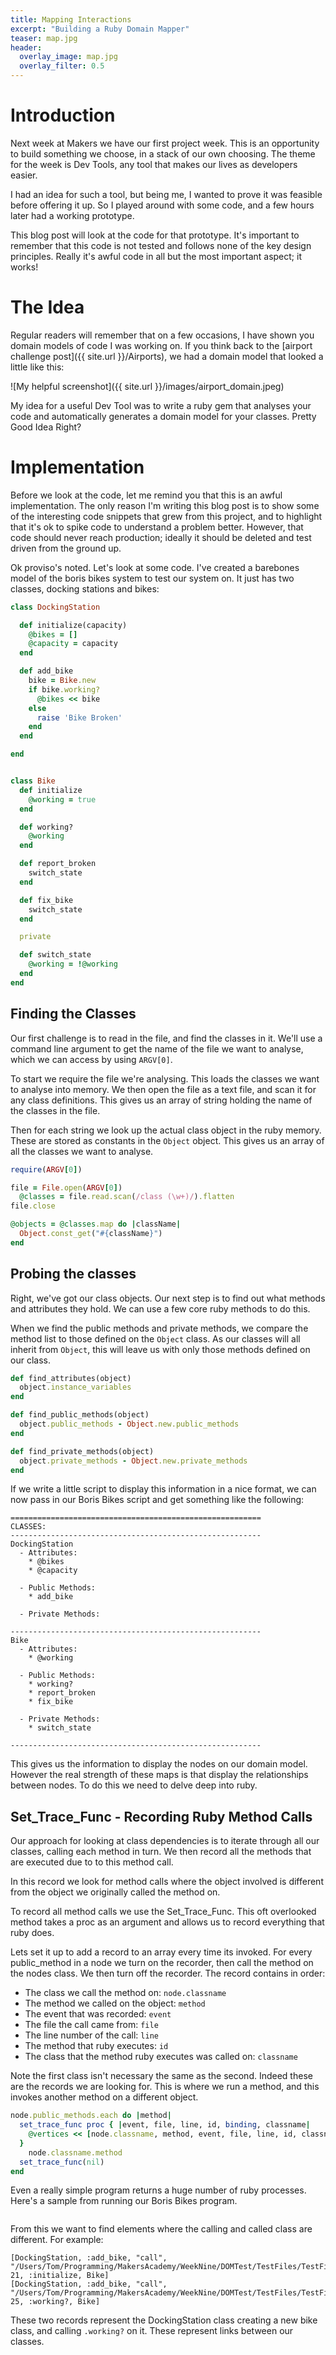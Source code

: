 ```yaml
---
title: Mapping Interactions
excerpt: "Building a Ruby Domain Mapper"
teaser: map.jpg
header:
  overlay_image: map.jpg
  overlay_filter: 0.5
---
```


# Introduction

Next week at Makers we have our first project week. This is an opportunity to build something we choose, in a stack of our own choosing. The theme for the week is Dev Tools, any tool that makes our lives as developers easier.

I had an idea for such a tool, but being me, I wanted to prove it was feasible before offering it up. So I played around with some code, and a few hours later had a working prototype.

This blog post will look at the code for that prototype. It's important to remember that this code is not tested and follows none of the key design principles. Really it's awful code in all but the most important aspect; it works!

# The Idea

Regular readers will remember that on a few occasions, I have shown you domain models of code I was working on. If you think back to the [airport challenge post]({{ site.url }}/Airports), we had a domain model that looked a little like this:

![My helpful screenshot]({{ site.url }}/images/airport_domain.jpeg)

My idea for a useful Dev Tool was to write a ruby gem that analyses your code and automatically generates a domain model for your classes. Pretty Good Idea Right?

# Implementation

Before we look at the code, let me remind you that this is an awful implementation. The only reason I'm writing this blog post is to show some of the interesting code snippets that grew from this project, and to highlight that it's ok to spike code to understand a problem better. However, that code should never reach production; ideally it should be deleted and test driven from the ground up.  

Ok proviso's noted. Let's look at some code. I've created a barebones model of the boris bikes system to test our system on. It just has two classes, docking stations and bikes:

```ruby
class DockingStation

  def initialize(capacity)
    @bikes = []
    @capacity = capacity
  end

  def add_bike
    bike = Bike.new
    if bike.working?
      @bikes << bike
    else
      raise 'Bike Broken'
    end
  end

end


class Bike
  def initialize
    @working = true
  end

  def working?
    @working
  end

  def report_broken
    switch_state
  end

  def fix_bike
    switch_state
  end

  private

  def switch_state
    @working = !@working
  end
end
```

## Finding the Classes

Our first challenge is to read in the file, and find the classes in it. We'll use a command line argument to get the name of the file we want to analyse, which we can access by using `ARGV[0]`.

To start we require the file we're analysing. This loads the classes we want to analyse into memory. We then open the file as a text file, and scan it for any class definitions. This gives us an array of string holding the name of the classes in the file.

Then for each string we look up the actual class object in the ruby memory. These are stored as constants in the `Object` object. This gives us an array of all the classes we want to analyse.

```ruby
require(ARGV[0])

file = File.open(ARGV[0])
  @classes = file.read.scan(/class (\w+)/).flatten
file.close

@objects = @classes.map do |className|
  Object.const_get("#{className}")
end
```

## Probing the classes

Right, we've got our class objects. Our next step is to find out what methods and attributes they hold. We can use a few core ruby methods to do this.

When we find the public methods and private methods, we compare the method list to those defined on the `Object` class. As our classes will all inherit from `Object`, this will leave us with only those methods defined on our class.

```ruby
def find_attributes(object)
  object.instance_variables
end

def find_public_methods(object)
  object.public_methods - Object.new.public_methods
end

def find_private_methods(object)
  object.private_methods - Object.new.private_methods
end
```

If we write a little script to display this information in a nice format, we can now pass in our Boris Bikes script and get something like the following:

```
========================================================
CLASSES:
--------------------------------------------------------
DockingStation
  - Attributes:
    * @bikes
    * @capacity

  - Public Methods:
    * add_bike

  - Private Methods:

--------------------------------------------------------
Bike
  - Attributes:
    * @working

  - Public Methods:
    * working?
    * report_broken
    * fix_bike

  - Private Methods:
    * switch_state

--------------------------------------------------------
```

This gives us the information to display the nodes on our domain model. However the real strength of these maps is that display the relationships between nodes. To do this we need to delve deep into ruby.

## Set_Trace_Func - Recording Ruby Method Calls

Our approach for looking at class dependencies is to iterate through all our classes, calling each method in turn. We then record all the methods that are executed due to to this method call.

In this record we look for method calls where the object involved is different from the object we originally called the method on.

To record all method calls we use the Set_Trace_Func. This oft overlooked method takes a proc as an argument and allows us to record everything that ruby does.

Lets set it up to add a record to an array every time its invoked. For every public_method in a node we turn on the recorder, then call the method on the nodes class. We then turn off the recorder. The record contains in order:

- The class we call the method on: `node.classname`
- The method we called on the object: `method`
- The event that was recorded: `event`
- The file the call came from: `file`
- The line number of the call: `line`
- The method that ruby executes: `id`
- The class that the method ruby executes was called on: `classname`

Note the first class isn't necessary the same as the second. Indeed these are the records we are looking for. This is where we run a method, and this invokes another method on a different object.

```ruby
node.public_methods.each do |method|
  set_trace_func proc { |event, file, line, id, binding, classname|
    @vertices << [node.classname, method, event, file, line, id, classname]
  }
    node.classname.method
  set_trace_func(nil)
end
```

Even a really simple program returns a huge number of ruby processes. Here's a sample from running our Boris Bikes program.

```[[DockingStation, :add_bike, "c-return", "DOM_Modeller.rb", 78, :set_trace_func, Kernel], [DockingStation, :add_bike, "line", "DOM_Modeller.rb", 81, :find_vertices, NodeMapper], [DockingStation, :add_bike, "call", "DOM_Modeller.rb", 21, :send, MethodSender], [DockingStation, :add_bike, "line", "DOM_Modeller.rb", 22, :send, MethodSender], [DockingStation, :add_bike, "c-call", "DOM_Modeller.rb", 22, :instance_method, Module], [DockingStation, :add_bike, "c-return", "DOM_Modeller.rb", 22, :instance_method, Module], [DockingStation, :add_bike, "c-call", "DOM_Modeller.rb", 22, :arity, UnboundMethod], [DockingStation, :add_bike, "c-return", "DOM_Modeller.rb", 22, :arity, UnboundMethod], [DockingStation, :add_bike, "line", "DOM_Modeller.rb", 23, :send, MethodSender], [DockingStation, :add_bike, "c-call", "DOM_Modeller.rb", 23, :new, Class], [DockingStation, :add_bike, "c-call", "DOM_Modeller.rb", 23, :initialize, Array], [DockingStation, :add_bike, "c-return", "DOM_Modeller.rb", 23, :initialize, Array], [DockingStation, :add_bike, "c-return", "DOM_Modeller.rb", 23, :new, Class], [DockingStation, :add_bike, "line", "DOM_Modeller.rb", 24, :send, MethodSender], [DockingStation, :add_bike, "c-call", "DOM_Modeller.rb", 24, :new, Class], [DockingStation, :add_bike, "call", "/Users/Tom/Programming/MakersAcademy/WeekNine/DOMTest/TestFiles/TestFile.rb", 3, :initialize, DockingStation], [DockingStation, :add_bike, "line", "/Users/Tom/Programming/MakersAcademy/WeekNine/DOMTest/TestFiles/TestFile.rb", 4, :initialize, DockingStation], [DockingStation, :add_bike, "line", "/Users/Tom/Programming/MakersAcademy/WeekNine/DOMTest/TestFiles/TestFile.rb", 5, :initialize, DockingStation], [DockingStation, :add_bike, "return", "/Users/Tom/Programming/MakersAcademy/WeekNine/DOMTest/TestFiles/TestFile.rb", 6, :initialize, DockingStation], [DockingStation, :add_bike, "c-return", "DOM_Modeller.rb", 24, :new, Class], [DockingStation, :add_bike, "line", "DOM_Modeller.rb", 25, :send, MethodSender], [DockingStation, :add_bike, "c-call", "DOM_Modeller.rb", 25, :instance_method, Module]
```

From this we want to find elements where the calling and called class are different. For example:

```
[DockingStation, :add_bike, "call", "/Users/Tom/Programming/MakersAcademy/WeekNine/DOMTest/TestFiles/TestFile.rb", 21, :initialize, Bike]
[DockingStation, :add_bike, "call", "/Users/Tom/Programming/MakersAcademy/WeekNine/DOMTest/TestFiles/TestFile.rb", 25, :working?, Bike]
```

These two records represent the DockingStation class creating a new bike class, and calling `.working?` on it. These represent links between our classes. 
